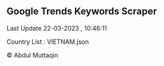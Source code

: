 

## Google Trends Keywords Scraper 
 
Last Update 22-03-2023 , 10:46:11

Country List :
VIETNAM.json



© Abdul Muttaqin 
